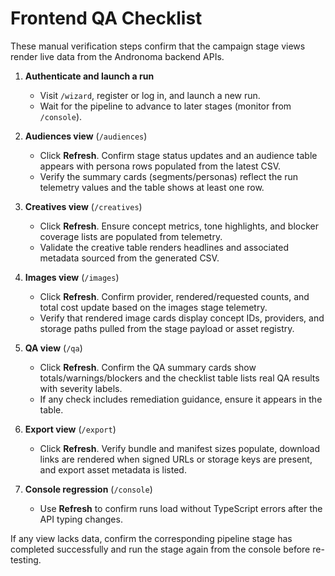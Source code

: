 # Frontend QA Checklist

These manual verification steps confirm that the campaign stage views render live data from the Andronoma backend APIs.

1. **Authenticate and launch a run**
   - Visit `/wizard`, register or log in, and launch a new run.
   - Wait for the pipeline to advance to later stages (monitor from `/console`).

2. **Audiences view** (`/audiences`)
   - Click **Refresh**. Confirm stage status updates and an audience table appears with persona rows populated from the latest CSV.
   - Verify the summary cards (segments/personas) reflect the run telemetry values and the table shows at least one row.

3. **Creatives view** (`/creatives`)
   - Click **Refresh**. Ensure concept metrics, tone highlights, and blocker coverage lists are populated from telemetry.
   - Validate the creative table renders headlines and associated metadata sourced from the generated CSV.

4. **Images view** (`/images`)
   - Click **Refresh**. Confirm provider, rendered/requested counts, and total cost update based on the images stage telemetry.
   - Verify that rendered image cards display concept IDs, providers, and storage paths pulled from the stage payload or asset registry.

5. **QA view** (`/qa`)
   - Click **Refresh**. Confirm the QA summary cards show totals/warnings/blockers and the checklist table lists real QA results with severity labels.
   - If any check includes remediation guidance, ensure it appears in the table.

6. **Export view** (`/export`)
   - Click **Refresh**. Verify bundle and manifest sizes populate, download links are rendered when signed URLs or storage keys are present, and export asset metadata is listed.

7. **Console regression** (`/console`)
   - Use **Refresh** to confirm runs load without TypeScript errors after the API typing changes.

If any view lacks data, confirm the corresponding pipeline stage has completed successfully and run the stage again from the console before re-testing.
